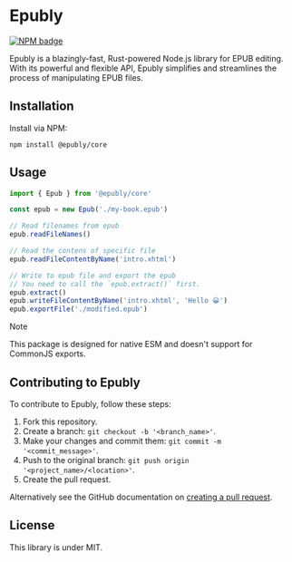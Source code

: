 # Epubly

<a href="https://www.npmjs.com/package/@epubly/core" alt="NPM URL of epubly">
<img alt="NPM badge" src="https://img.shields.io/npm/v/%40epubly/core?style=flat-square" />
</a>

Epubly is a blazingly-fast, Rust-powered Node.js library for EPUB editing. With its powerful and flexible API, Epubly simplifies and streamlines the process of manipulating EPUB files.

## Installation

Install via NPM:

```
npm install @epubly/core
```

## Usage

```javascript
import { Epub } from '@epubly/core'

const epub = new Epub('./my-book.epub')

// Read filenames from epub
epub.readFileNames()

// Read the contens of specific file
epub.readFileContentByName('intro.xhtml')

// Write to epub file and export the epub
// You need to call the `epub.extract()` first.
epub.extract()
epub.writeFileContentByName('intro.xhtml', 'Hello 😀')
epub.exportFile('./modified.epub')
```

> [!NOTE]  
> This package is designed for native ESM and doesn't support for CommonJS exports.

## Contributing to Epubly

To contribute to Epubly, follow these steps:

1. Fork this repository.
2. Create a branch: `git checkout -b '<branch_name>'`.
3. Make your changes and commit them: `git commit -m '<commit_message>'`.
4. Push to the original branch: `git push origin '<project_name>/<location>'`.
5. Create the pull request.

Alternatively see the GitHub documentation on [creating a pull request](https://docs.github.com/en/pull-requests/collaborating-with-pull-requests/proposing-changes-to-your-work-with-pull-requests/creating-a-pull-request).

## License

This library is under MIT.
